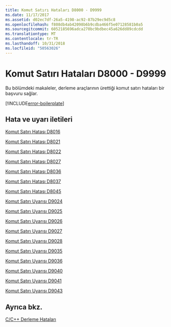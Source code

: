 ```yaml
---
title: Komut Satırı Hataları D8000 - D9999
ms.date: 11/17/2017
ms.assetid: d02ec7df-26a5-4198-ac92-87b29ec9d5c8
ms.openlocfilehash: f808db4ab42098b6b9cdba466f5e07128581b0a5
ms.sourcegitcommit: 6052185696adca270bc9bdbec45a626dd89cdcdd
ms.translationtype: MT
ms.contentlocale: tr-TR
ms.lasthandoff: 10/31/2018
ms.locfileid: "50563026"
---
```

# <a name="command-line-errors-d8000-through-d9999"></a>Komut Satırı Hataları D8000 - D9999

Bu bölümdeki makaleler, derleme araçlarının ürettiği komut satırı hataları bir başvuru sağlar.

[!INCLUDE[error-boilerplate](../../error-messages/includes/error-boilerplate.md)]

## <a name="error-and-warning-messages"></a>Hata ve uyarı iletileri

[Komut Satırı Hatası D8016](../../error-messages/tool-errors/command-line-error-d8016.md)

[Komut Satırı Hatası D8021](../../error-messages/tool-errors/command-line-error-d8021.md)

[Komut Satırı Hatası D8022](../../error-messages/tool-errors/command-line-error-d8022.md)

[Komut Satırı Hatası D8027](../../error-messages/tool-errors/command-line-error-d8027.md)

[Komut Satırı Hatası D8036](../../error-messages/tool-errors/command-line-error-d8036.md)

[Komut Satırı Hatası D8037](../../error-messages/tool-errors/command-line-error-d8037.md)

[Komut Satırı Hatası D8045](../../error-messages/tool-errors/command-line-error-d8045.md)

[Komut Satırı Uyarısı D9024](../../error-messages/tool-errors/command-line-warning-d9024.md)

[Komut Satırı Uyarısı D9025](../../error-messages/tool-errors/command-line-warning-d9025.md)

[Komut Satırı Uyarısı D9026](../../error-messages/tool-errors/command-line-warning-d9026.md)

[Komut Satırı Uyarısı D9027](../../error-messages/tool-errors/command-line-warning-d9027.md)

[Komut Satırı Uyarısı D9028](../../error-messages/tool-errors/command-line-warning-d9028.md)

[Komut Satırı Uyarısı D9035](../../error-messages/tool-errors/command-line-warning-d9035.md)

[Komut Satırı Uyarısı D9036](../../error-messages/tool-errors/command-line-warning-d9036.md)

[Komut Satırı Uyarısı D9040](../../error-messages/tool-errors/command-line-warning-d9040.md)

[Komut Satırı Uyarısı D9041](../../error-messages/tool-errors/command-line-warning-d9041.md)

[Komut Satırı Uyarısı D9043](../../error-messages/tool-errors/command-line-warning-d9043.md)

## <a name="see-also"></a>Ayrıca bkz.

[C/C++ Derleme Hataları](../../error-messages/compiler-errors-1/c-cpp-build-errors.md)